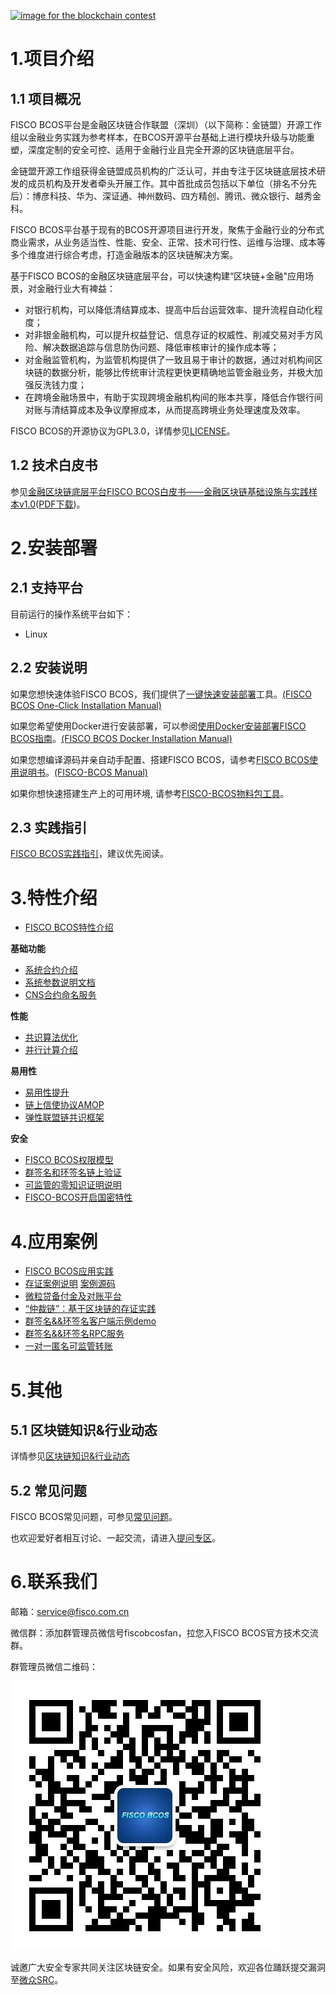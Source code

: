[![image for the blockchain contest](https://github.com/FISCO-BCOS/FISCO-BCOS/doc/imgs/application_contest.png)](https://con.geekbang.org/)

# 1.项目介绍

## 1.1 项目概况
FISCO BCOS平台是金融区块链合作联盟（深圳）（以下简称：金链盟）开源工作组以金融业务实践为参考样本，在BCOS开源平台基础上进行模块升级与功能重塑，深度定制的安全可控、适用于金融行业且完全开源的区块链底层平台。  

金链盟开源工作组获得金链盟成员机构的广泛认可，并由专注于区块链底层技术研发的成员机构及开发者牵头开展工作。其中首批成员包括以下单位（排名不分先后）：博彦科技、华为、深证通、神州数码、四方精创、腾讯、微众银行、越秀金科。   

FISCO BCOS平台基于现有的BCOS开源项目进行开发，聚焦于金融行业的分布式商业需求，从业务适当性、性能、安全、正常、技术可行性、运维与治理、成本等多个维度进行综合考虑，打造金融版本的区块链解决方案。

基于FISCO BCOS的金融区块链底层平台，可以快速构建“区块链+金融"应用场景，对金融行业大有裨益：  
- 对银行机构，可以降低清结算成本、提高中后台运营效率、提升流程自动化程度；  
- 对非银金融机构，可以提升权益登记、信息存证的权威性、削减交易对手方风险、解决数据追踪与信息防伪问题、降低审核审计的操作成本等；
- 对金融监管机构，为监管机构提供了一致且易于审计的数据，通过对机构间区块链的数据分析，能够比传统审计流程更快更精确地监管金融业务，并极大加强反洗钱力度；
- 在跨境金融场景中，有助于实现跨境金融机构间的账本共享，降低合作银行间对账与清结算成本及争议摩擦成本，从而提高跨境业务处理速度及效率。

FISCO BCOS的开源协议为GPL3.0，详情参见[LICENSE](https://github.com/FISCO-BCOS/FISCO-BCOS/blob/master/LICENSE)。  


## 1.2 技术白皮书

参见[金融区块链底层平台FISCO BCOS白皮书——金融区块链基础设施与实践样本v1.0](https://github.com/FISCO-BCOS/whitepaper)([PDF下载](https://github.com/FISCO-BCOS/whitepaper/raw/master/FISCO%20BCOS%20Whitepaper.pdf))。


# 2.安装部署

## 2.1 支持平台

目前运行的操作系统平台如下：

- Linux


## 2.2 安装说明

如果您想快速体验FISCO BCOS，我们提供了[一键快速安装部署](sample/)工具。[(FISCO BCOS One-Click Installation Manual)](sample/README_EN.md)

如果您希望使用Docker进行安装部署，可以参阅[使用Docker安装部署FISCO BCOS指南](docker/)。[(FISCO BCOS Docker Installation Manual)](docker/README_EN.md)

如果您想编译源码并亲自动手配置、搭建FISCO BCOS，请参考[FISCO BCOS使用说明书](doc/manual)。[(FISCO-BCOS Manual)](doc/manual/README_EN.md)

如果你想快速搭建生产上的可用环境, 请参考[FISCO-BCOS物料包工具](https://github.com/FISCO-BCOS/fisco-package-build-tool)。

## 2.3 实践指引

[FISCO BCOS实践指引](https://github.com/FISCO-BCOS/Wiki/tree/master/FISCO%20BCOS%E5%AE%9E%E8%B7%B5%E6%8C%87%E5%BC%95)，建议优先阅读。




# 3.特性介绍
* [FISCO BCOS特性介绍](https://github.com/FISCO-BCOS/Wiki/blob/master/FISCO%20BCOS%E7%89%B9%E6%80%A7%E4%BB%8B%E7%BB%8D.pdf)

**基础功能**

* [系统合约介绍](https://github.com/FISCO-BCOS/Wiki/tree/master/FISCO-BCOS%E7%B3%BB%E7%BB%9F%E5%90%88%E7%BA%A6%E4%BB%8B%E7%BB%8D)
* [系统参数说明文档](https://github.com/FISCO-BCOS/Wiki/tree/master/%E7%B3%BB%E7%BB%9F%E5%8F%82%E6%95%B0%E8%AF%B4%E6%98%8E%E6%96%87%E6%A1%A3)
* [CNS合约命名服务](https://github.com/FISCO-BCOS/Wiki/tree/master/Contract_Name%20Service%E6%9C%8D%E5%8A%A1)

**性能**

* [共识算法优化](https://github.com/FISCO-BCOS/Wiki/tree/master/%E5%BA%94%E7%94%A8%E4%BA%8E%E5%8C%BA%E5%9D%97%E9%93%BE%E7%9A%84%E5%A4%9A%E8%8A%82%E7%82%B9%E5%B9%B6%E8%A1%8C%E6%8B%9C%E5%8D%A0%E5%BA%AD%E5%AE%B9%E9%94%99%E5%85%B1%E8%AF%86%E7%AE%97%E6%B3%95)
* [并行计算介绍](https://github.com/FISCO-BCOS/Wiki/tree/master/FISCO-BCOS%E5%B9%B6%E8%A1%8C%E8%AE%A1%E7%AE%97%E4%BB%8B%E7%BB%8D)

**易用性**

* [易用性提升](https://github.com/FISCO-BCOS/Wiki/tree/master/%E6%B5%85%E8%B0%88FISCO-BCOS%E7%9A%84%E6%98%93%E7%94%A8%E6%80%A7)
* [链上信使协议AMOP](https://github.com/FISCO-BCOS/Wiki/tree/master/AMOP%E4%BD%BF%E7%94%A8%E6%8C%87%E5%8D%97)
* [弹性联盟链共识框架](doc/弹性联盟链共识框架说明文档.md)

**安全**

* [FISCO BCOS权限模型](https://github.com/FISCO-BCOS/Wiki/tree/master/FISCO%20BCOS%E6%9D%83%E9%99%90%E6%A8%A1%E5%9E%8B)
* [群签名和环签名链上验证](doc/启用_关闭群签名环签名ethcall.md)
* [可监管的零知识证明说明](doc/可监管的零知识证明说明.md)
* [FISCO-BCOS开启国密特性](doc/%E5%9B%BD%E5%AF%86%E6%93%8D%E4%BD%9C%E6%96%87%E6%A1%A3.md)

# 4.应用案例
* [FISCO BCOS应用实践](https://github.com/FISCO-BCOS/Wiki/blob/master/FISCO%20BCOS%E5%BA%94%E7%94%A8%E5%AE%9E%E8%B7%B5.pdf) 
* [存证案例说明](https://github.com/FISCO-BCOS/Wiki/tree/master/%E5%AD%98%E8%AF%81sample%E8%AF%B4%E6%98%8E) [案例源码](https://github.com/FISCO-BCOS/evidenceSample)
* [微粒贷备付金及对账平台](https://github.com/FISCO-BCOS/Wiki/blob/master/%E3%80%90FISCO%20BCOS%E5%BA%94%E7%94%A8%E6%A1%88%E4%BE%8B%E3%80%91%E5%BE%AE%E7%B2%92%E8%B4%B7%E6%9C%BA%E6%9E%84%E9%97%B4%E5%AF%B9%E8%B4%A6%E5%B9%B3%E5%8F%B0/README.md) 
* [“仲裁链”：基于区块链的存证实践](https://github.com/FISCO-BCOS/Wiki/blob/master/%E3%80%90FISCO%20BCOS%E6%A1%88%E4%BE%8B%E4%BB%8B%E7%BB%8D%E3%80%91%E2%80%9C%E4%BB%B2%E8%A3%81%E9%93%BE%E2%80%9D%EF%BC%9A%E5%9F%BA%E4%BA%8E%E5%8C%BA%E5%9D%97%E9%93%BE%E7%9A%84%E5%AD%98%E8%AF%81%E5%AE%9E%E8%B7%B5/README.md) 
* [群签名&&环签名客户端示例demo](https://github.com/FISCO-BCOS/sig-service-client)
* [群签名&&环签名RPC服务](https://github.com/FISCO-BCOS/sig-service)
* [一对一匿名可监管转账](https://github.com/FISCO-BCOS/zkg-tx1to1)

# 5.其他

## 5.1 区块链知识&行业动态
详情参见[区块链知识&行业动态](https://github.com/FISCO-BCOS/Wiki/blob/master/README.md#%E5%8C%BA%E5%9D%97%E9%93%BE%E7%9F%A5%E8%AF%86%E8%A1%8C%E4%B8%9A%E5%8A%A8%E6%80%81)

## 5.2 常见问题

FISCO BCOS常见问题，可参见[常见问题](https://github.com/FISCO-BCOS/Wiki/tree/master/FISCO%20BCOS%E5%B8%B8%E8%A7%81%E9%97%AE%E9%A2%98/README.md)。

也欢迎爱好者相互讨论、一起交流，请进入[提问专区](https://github.com/FISCO-BCOS/FISCO-BCOS/issues)。

# 6.联系我们
邮箱：service@fisco.com.cn

微信群：添加群管理员微信号fiscobcosfan，拉您入FISCO BCOS官方技术交流群。

群管理员微信二维码：

![](./doc/FISCO-BCOS.jpeg)

诚邀广大安全专家共同关注区块链安全。如果有安全风险，欢迎各位踊跃提交漏洞至[微众SRC](https://security.webank.com)。





